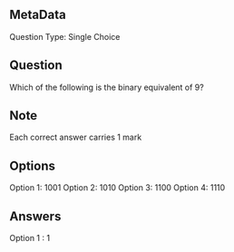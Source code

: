 ## MetaData
Question Type: Single Choice

## Question
Which of the following is the binary equivalent of 9?

## Note
Each correct answer carries 1 mark

## Options
Option 1: 1001
Option 2: 1010
Option 3: 1100
Option 4: 1110

## Answers
Option 1 : 1
